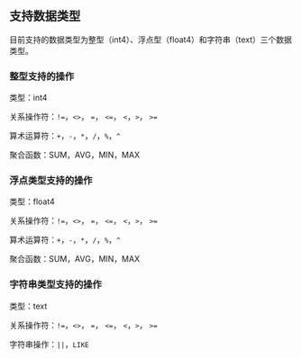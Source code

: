 ## 支持数据类型

目前支持的数据类型为整型（int4）、浮点型（float4）和字符串（text）三个数据类型。

### 整型支持的操作

类型：int4

关系操作符：`!=`，`<>`， `=`， `<=`， `<`，`>`， `>=`

算术运算符：`+`，`-`，`*`，`/`，`%`，`^`

聚合函数：SUM，AVG，MIN，MAX

### 浮点类型支持的操作

类型：float4

关系操作符：`!=`，`<>`， `=`， `<=`， `<`，`>`， `>=`

算术运算符：`+`，`-`，`*`，`/`，`%`，`^`

聚合函数：SUM，AVG，MIN，MAX

### 字符串类型支持的操作

类型：text

关系操作符：`!=`，`<>`， `=`， `<=`， `<`，`>`， `>=`

字符串操作：`||`，`LIKE`

